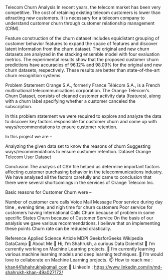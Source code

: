 Telecom Churn Analysis
In recent years, the telecom market has been very competitive. The cost of retaining existing telecom customers is lower than attracting new customers. It is necessary for a telecom company to understand customer churn through customer relationship management (CRM).

Feature construction of the churn dataset includes equidistant grouping of customer behavior features to expand the space of features and discover latent information from the churn dataset. The original and new churn datasets are analyzed in the stacking ensemble model with four evaluation metrics. The experimental results show that the proposed customer churn predictions have accuracies of 96.12% and 98.09% for the original and new churn datasets, respectively. These results are better than state-of-the-art churn recognition systems.

Problem Statement
Orange S.A., formerly France Télécom S.A., is a French multinational telecommunications corporation. The Orange Telecom's Churn Dataset, consists of cleaned customer activity data (features), along with a churn label specifying whether a customer canceled the subscription.

In this problem statement we were required to explore and analyze the data to discover key factors responsible for customer churn and come up with ways/recommendations to ensure customer retention.

In this project we are –

Analyzing the given data set to know the reasons of churn
Suggesting ways/recommendations to ensure customer retention.
Dataset
Orange Telecom User Dataset

Conclusion
The analysis of CSV file helped us determine important factors affecting customer purchasing behavior in the telecommunications industry. We have analysed all the factors carefully and came to conclusion that there were several shortcomings in the services of Orange Telecom Inc.

Basic reasons for Customer Churn were –

Number of customer care calls
Voice Mail Message
Poor service during day time , evening time, and nigh time for churn customers
Poor service for customers having International Calls
Churn because of problem in some specific States
Churn because of Customer Service
On the basis of our analysis we gave various recommendations. I believe that on implementing these points Churn rate can be reduced drastically.

Reference
Applied Science Article MDPI
GeeksforGeeks
Wikipedia
DataCamp
🚀 About Me
👋 Hi, I’m Shahrukh, a curious Data Dcientist
👀 I’m currently working on Machine Learning projects.
🌱 I’m currently learning various machine learning models and deep learning techniques.
💞️ I’m would love to collaborate on Machine Learning projects.
📫 How to reach me : khan441shahrukh@gmail.com
💞️ LinkedIn : https://www.linkedin.com/in/md-shahrukh-khan-49a027172/
